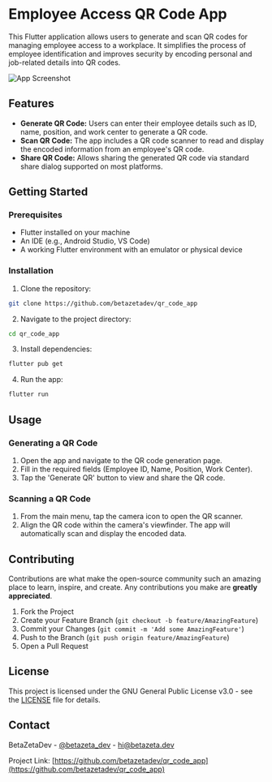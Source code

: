 # Employee Access QR Code App

This Flutter application allows users to generate and scan QR codes for managing employee access to a workplace. It simplifies the process of employee identification and improves security by encoding personal and job-related details into QR codes.

![App Screenshot](https://github.com/betazetadev/qr_code_app/QRCodeApp.png "QR Code App Screenshot")


## Features

- **Generate QR Code:** Users can enter their employee details such as ID, name, position, and work center to generate a QR code.
- **Scan QR Code:** The app includes a QR code scanner to read and display the encoded information from an employee's QR code.
- **Share QR Code:** Allows sharing the generated QR code via standard share dialog supported on most platforms.

## Getting Started

### Prerequisites

- Flutter installed on your machine
- An IDE (e.g., Android Studio, VS Code)
- A working Flutter environment with an emulator or physical device

### Installation

1. Clone the repository:
```bash
git clone https://github.com/betazetadev/qr_code_app
```

2. Navigate to the project directory:
```bash
cd qr_code_app
```

3. Install dependencies:
```bash
flutter pub get
```

4. Run the app:
```bash
flutter run
```

## Usage

### Generating a QR Code

1. Open the app and navigate to the QR code generation page.
2. Fill in the required fields (Employee ID, Name, Position, Work Center).
3. Tap the 'Generate QR' button to view and share the QR code.

### Scanning a QR Code

1. From the main menu, tap the camera icon to open the QR scanner.
2. Align the QR code within the camera's viewfinder. The app will automatically scan and display the encoded data.

## Contributing

Contributions are what make the open-source community such an amazing place to learn, inspire, and create. Any contributions you make are **greatly appreciated**.

1. Fork the Project
2. Create your Feature Branch (`git checkout -b feature/AmazingFeature`)
3. Commit your Changes (`git commit -m 'Add some AmazingFeature'`)
4. Push to the Branch (`git push origin feature/AmazingFeature`)
5. Open a Pull Request

## License

This project is licensed under the GNU General Public License v3.0 - see the [LICENSE](LICENSE) file for details.

## Contact

BetaZetaDev - [@betazeta_dev](https://x.com/betazeta_dev) - hi@betazeta.dev

Project Link: [https://github.com/betazetadev/qr_code_app](https://github.com/betazetadev/qr_code_app)
